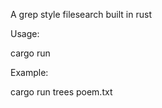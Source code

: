 A grep style filesearch built in rust

Usage:

cargo run <query> <filepath>

Example: 

cargo run trees poem.txt